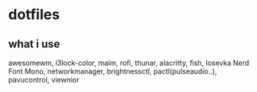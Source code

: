# dotfiles

## what i use
awesomewm, i3lock-color, maim, rofi, thunar, alacritty, fish, Iosevka Nerd Font Mono, networkmanager, brightnessctl, pactl(pulseaudio..), pavucontrol, viewnior
